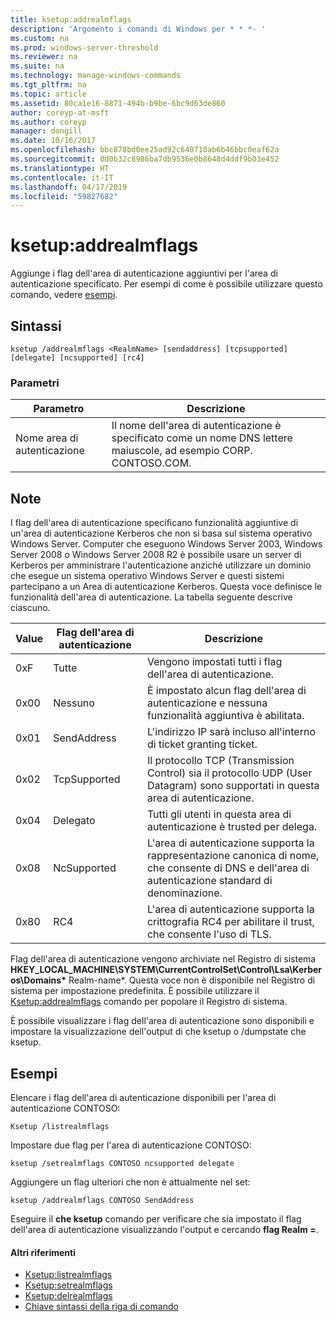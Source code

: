 ```yaml
---
title: ksetup:addrealmflags
description: 'Argomento i comandi di Windows per * * *- '
ms.custom: na
ms.prod: windows-server-threshold
ms.reviewer: na
ms.suite: na
ms.technology: manage-windows-commands
ms.tgt_pltfrm: na
ms.topic: article
ms.assetid: 80ca1e16-8871-494b-b9be-6bc9d63de860
author: coreyp-at-msft
ms.author: coreyp
manager: dongill
ms.date: 10/16/2017
ms.openlocfilehash: bbc878bd0ee25ad92c640710ab6b46bbc0eaf62a
ms.sourcegitcommit: 0d0b32c8986ba7db9536e0b8648d4ddf9b03e452
ms.translationtype: HT
ms.contentlocale: it-IT
ms.lasthandoff: 04/17/2019
ms.locfileid: "59827682"
---
```

# <a name="ksetupaddrealmflags"></a>ksetup:addrealmflags



Aggiunge i flag dell'area di autenticazione aggiuntivi per l'area di autenticazione specificato. Per esempi di come è possibile utilizzare questo comando, vedere [esempi](#BKMK_Examples).

## <a name="syntax"></a>Sintassi

```
ksetup /addrealmflags <RealmName> [sendaddress] [tcpsupported] [delegate] [ncsupported] [rc4]
```

### <a name="parameters"></a>Parametri

|Parametro|Descrizione|
|---------|-----------|
|Nome area di autenticazione|Il nome dell'area di autenticazione è specificato come un nome DNS lettere maiuscole, ad esempio CORP. CONTOSO.COM.|

## <a name="remarks"></a>Note

I flag dell'area di autenticazione specificano funzionalità aggiuntive di un'area di autenticazione Kerberos che non si basa sul sistema operativo Windows Server. Computer che eseguono Windows Server 2003, Windows Server 2008 o Windows Server 2008 R2 è possibile usare un server di Kerberos per amministrare l'autenticazione anziché utilizzare un dominio che esegue un sistema operativo Windows Server e questi sistemi partecipano a un Area di autenticazione Kerberos. Questa voce definisce le funzionalità dell'area di autenticazione. La tabella seguente descrive ciascuno.

|Value|Flag dell'area di autenticazione|Descrizione|
|-----|----------|-----------|
|0xF|Tutte|Vengono impostati tutti i flag dell'area di autenticazione.|
|0x00|Nessuno|È impostato alcun flag dell'area di autenticazione e nessuna funzionalità aggiuntiva è abilitata.|
|0x01|SendAddress|L'indirizzo IP sarà incluso all'interno di ticket granting ticket.|
|0x02|TcpSupported|Il protocollo TCP (Transmission Control) sia il protocollo UDP (User Datagram) sono supportati in questa area di autenticazione.|
|0x04|Delegato|Tutti gli utenti in questa area di autenticazione è trusted per delega.|
|0x08|NcSupported|L'area di autenticazione supporta la rappresentazione canonica di nome, che consente di DNS e dell'area di autenticazione standard di denominazione.|
|0x80|RC4|L'area di autenticazione supporta la crittografia RC4 per abilitare il trust, che consente l'uso di TLS.|

Flag dell'area di autenticazione vengono archiviate nel Registro di sistema **HKEY_LOCAL_MACHINE\SYSTEM\CurrentControlSet\Control\Lsa\Kerberos\Domains\*** Realm-name*. Questa voce non è disponibile nel Registro di sistema per impostazione predefinita. È possibile utilizzare il [Ksetup:addrealmflags](ksetup-addrealmflags.md) comando per popolare il Registro di sistema.

È possibile visualizzare i flag dell'area di autenticazione sono disponibili e impostare la visualizzazione dell'output di che ksetup o /dumpstate che ksetup.

## <a name="BKMK_Examples"></a>Esempi

Elencare i flag dell'area di autenticazione disponibili per l'area di autenticazione CONTOSO:
```
Ksetup /listrealmflags
```
Impostare due flag per l'area di autenticazione CONTOSO:
```
ksetup /setrealmflags CONTOSO ncsupported delegate
```
Aggiungere un flag ulteriori che non è attualmente nel set:
```
ksetup /addrealmflags CONTOSO SendAddress
```
Eseguire il **che ksetup** comando per verificare che sia impostato il flag dell'area di autenticazione visualizzando l'output e cercando **flag Realm =**.

#### <a name="additional-references"></a>Altri riferimenti

-   [Ksetup:listrealmflags](ksetup-listrealmflags.md)
-   [Ksetup:setrealmflags](ksetup-setrealmflags.md)
-   [Ksetup:delrealmflags](ksetup-delrealmflags.md)
-   [Chiave sintassi della riga di comando](command-line-syntax-key.md)